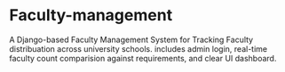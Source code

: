 # Faculty-management
A Django-based Faculty Management System for Tracking Faculty distribuation across university schools. includes admin login, real-time faculty count comparision against requirements, and clear UI dashboard.
